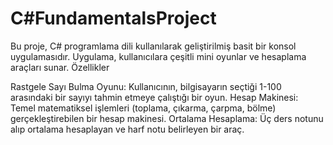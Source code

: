 # C#FundamentalsProject

Bu proje, C# programlama dili kullanılarak geliştirilmiş basit bir konsol uygulamasıdır. Uygulama, kullanıcılara çeşitli mini oyunlar ve hesaplama araçları sunar.
Özellikler

Rastgele Sayı Bulma Oyunu: Kullanıcının, bilgisayarın seçtiği 1-100 arasındaki bir sayıyı tahmin etmeye çalıştığı bir oyun.
Hesap Makinesi: Temel matematiksel işlemleri (toplama, çıkarma, çarpma, bölme) gerçekleştirebilen bir hesap makinesi.
Ortalama Hesaplama: Üç ders notunu alıp ortalama hesaplayan ve harf notu belirleyen bir araç.
